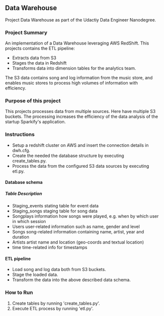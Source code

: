 ## Data Warehouse

Project Data Warehouse as part of the Udactiy Data Engineer Nanodegree.

### Project Summary
An implementation of a Data Warehouse leveraging AWS RedShift.
This projects contains the ETL pipeline:
 - Extracts data from S3
 - Stages the data in Redshift
 - Transforms data into dimension tables for the analytics team.

The S3 data contains song and log information from the music store, and enables music stores to process high volumes of information with efficiency.

### Purpose of this project
This projects processes data from multiple sources. Here have multiple S3 buckets. The processing increases the efficiency of the data analysis of the startup Sparkify's application.

### Instructions
- Setup a redshift cluster on AWS and insert the connection details in dwh.cfg.
- Create the needed the database structure by executing create_tables.py.
- Process the data from the configured S3 data sources by executing etl.py.

#### Database schema
##### Table	Description
- Staging_events	stating table for event data
- Staging_songs	staging table for song data
- Songplays	information how songs were played, e.g. when by which user in which session
- Users	user-related information such as name, gender and level
- Songs	song-related information containing name, artist, year and duration
- Artists	artist name and location (geo-coords and textual location)
- time	time-related info for timestamps

#### ETL pipeline
- Load song and log data both from S3 buckets.
- Stage the loaded data.
- Transform the data into the above described data schema.

### How to Run
1. Create tables by running 'create_tables.py'.
2. Execute ETL process by running 'etl.py'.
